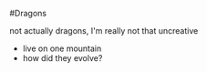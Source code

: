 #Dragons

not actually dragons, I'm really not that uncreative

* live on one mountain
* how did they evolve?